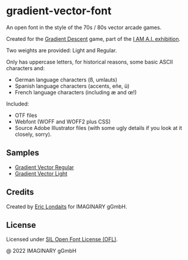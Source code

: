 # gradient-vector-font

An open font in the style of the 70s / 80s vector arcade games.

Created for the [Gradient Descent](https://github.com/IMAGINARY/gradient-descent) game, 
part of the [I AM A.I. exhibition](http://i-am.ai/).

Two weights are provided: Light and Regular.

Only has uppercase letters, for historical reasons, some basic ASCII characters and:

- German language characters (ß, umlauts)
- Spanish language characters (accents, eñe, ü)
- French language characters (including æ and œ!)

Included:

- OTF files
- Webfont (WOFF and WOFF2 plus CSS)
- Source Adobe Illustrator files (with some ugly details if you look at it closely, sorry).

## Samples

- [Gradient Vector Regular](docs/gradientvector-demo.html)
- [Gradient Vector Light](docs/gradientvector-light-demo.html)

## Credits

Created by [Eric Londaits](mailto:eric.londaits@imaginary.org) for IMAGINARY gGmbH.

## License

Licensed under [SIL Open Font License (OFL)](https://opensource.org/licenses/OFL-1.1).

@ 2022 IMAGINARY gGmbH

